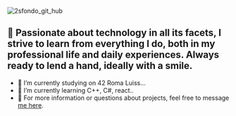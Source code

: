 
![2sfondo_git_hub](https://github.com/user-attachments/assets/a009ab4f-4606-479d-abd8-8de5d4258af5)
## 👋 Passionate about technology in all its facets, I strive to learn from everything I do, both in my professional life and daily experiences. Always ready to lend a hand, ideally with a smile.
<!--
**taraslukan/taraslukan** is a ✨ _special_ ✨ repository because its `README.md` (this file) appears on your GitHub profile.

Here are some ideas to get you started:

- 🔭 I’m currently working on ...
- 🌱 I’m currently learning ...
- 👯 I’m looking to collaborate on ...
- 🤔 I’m looking for help with ...
- 💬 Ask me about ...
- 📫 How to reach me: ...
- 😄 Pronouns: ...
- ⚡ Fun fact: ...
-->
- 🔭 I’m currently studying on 42 Roma Luiss...
- 🌱 I’m currently learning C++, C#, react..
- 💬 For more information or questions about projects, feel free to message [me here](www.linkedin.com/in/taraslukan). 
